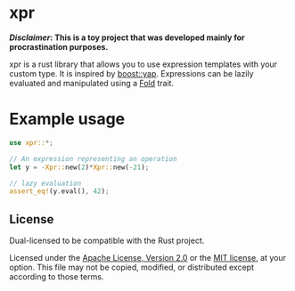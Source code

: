 # xpr

***Disclaimer*: This is a toy project that was developed mainly for procrastination purposes.**

xpr is a rust library that allows you to use expression templates with your custom type.
It is inspired by [boost::yap](https://www.boost.org/doc/libs/1_74_0/doc/html/yap.html).
Expressions can be lazily evaluated and manipulated using a [Fold](https://rust-unofficial.github.io/patterns/patterns/creational/fold.html) trait.

# Example usage
```rust
use xpr::*; 

// An expression representing an operation
let y = -Xpr::new(2)*Xpr::new(-21);

// lazy evaluation
assert_eq!(y.eval(), 42);
```

## License

Dual-licensed to be compatible with the Rust project.

Licensed under the [Apache License, Version 2.0](https://www.apache.org/licenses/LICENSE-2.0) or the [MIT license](https://opensource.org/licenses/MIT), at your option. This file may not be copied, modified, or distributed except according to those terms.